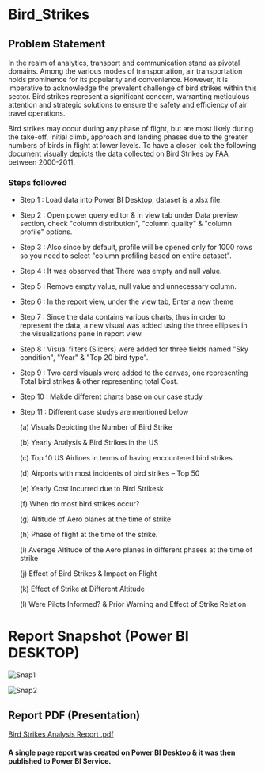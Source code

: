 # Bird_Strikes


## Problem Statement

In the realm of analytics, transport and communication stand as pivotal domains. Among the various modes of transportation, air transportation holds prominence for its popularity and convenience. However, it is imperative to acknowledge the prevalent challenge of bird strikes within this sector. Bird strikes represent a significant concern, warranting meticulous attention and strategic solutions to ensure the safety and efficiency of air travel operations.


Bird strikes may occur during any phase of flight, but are most likely during the take-off, initial climb, approach and landing phases due to the greater numbers of birds in flight at lower levels. To have a closer look the following document visually depicts the data collected on Bird Strikes by FAA between 2000-2011.


### Steps followed 

- Step 1 : Load data into Power BI Desktop, dataset is a xlsx file.
- Step 2 : Open power query editor & in view tab under Data preview section, check "column distribution", "column quality" & "column profile" options.
- Step 3 : Also since by default, profile will be opened only for 1000 rows so you need to select "column profiling based on entire dataset".
- Step 4 : It was observed that There was empty and null value.
- Step 5 : Remove empty value, null value and unnecessary column.
- Step 6 : In the report view, under the view tab, Enter a new theme
- Step 7 : Since the data contains various charts, thus in order to represent the data, a new visual was added using the three ellipses in the visualizations pane in report view. 
- Step 8 : Visual filters (Slicers) were added for three fields named "Sky condition", "Year" & "Top 20 bird type".
- Step 9 : Two card visuals were added to the canvas, one representing Total bird strikes & other representing total Cost.
- Step 10 : Makde different charts base on our case study
- Step 11 : Different case studys are mentioned below

  (a) Visuals Depicting the Number of Bird Strike

  (b) Yearly Analysis & Bird Strikes in the US
  
  (c) Top 10 US Airlines in terms of having encountered bird strikes
  
  (d) Airports with most incidents of bird strikes – Top 50
  
  (e) Yearly Cost Incurred due to Bird Strikesk
  
  (f) When do most bird strikes occur?

  (g) Altitude of Aero planes at the time of strike
  
  (h) Phase of flight at the time of the strike.
  
  (i) Average Altitude of the Aero planes in different phases at the time of strike
  
  (j) Effect of Bird Strikes & Impact on Flight
  
  (k) Effect of Strike at Different Altitude
  
  (l) Were Pilots Informed? & Prior Warning and Effect of Strike Relation
  
  
 
 # Report Snapshot (Power BI DESKTOP)

 
![Snap1](https://github.com/ArnabGH2/Bird_strikes/assets/166140384/7c57d0b4-eaf4-440b-b08d-b06cb1c8285a)

![Snap2](https://github.com/ArnabGH2/Bird_strikes/assets/166140384/c30073fb-c1b0-4e91-a75d-70bacdd14747)

 ## Report PDF (Presentation)
 
[Bird Strikes Analysis Report .pdf](https://github.com/ArnabGH2/Bird_strikes/files/14887307/Bird.Strikes.Analysis.Report.pdf)


 #### A single page report was created on Power BI Desktop & it was then published to Power BI Service.
